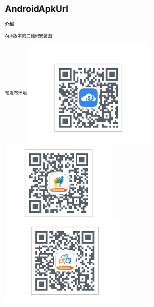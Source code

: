 # AndroidApkUrl

#### 介绍
Apk版本的二维码安装图

预发布环境
<span>
<img src="https://github.com/StoneFangl/AndroidApkUrl/blob/master/sass.png"  alt="祝融通预发布环境" align=center width="%30" />
<img src="https://github.com/StoneFangl/AndroidApkUrl/blob/master/%E7%AD%91%E8%9E%8D%E9%80%9A.png"  alt="砂浆云管家预发布环境" align=center width="%30"/>
<img src="https://github.com/StoneFangl/AndroidApkUrl/blob/master/筑通达.png"  alt="筑通达预发布环境" align=center width="%30"/>
</span>
